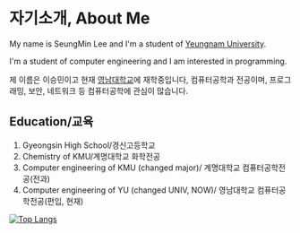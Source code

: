 <h1>자기소개, About Me</h1
<p>My name is SeungMin Lee and I'm a student of <a href="https://www.yu.ac.kr/">Yeungnam University</a>.</p>
<p>I'm a student of computer engineering and I am interested in programming.</p>
<p>제 이름은 이승민이고 현재 <a href="https://www.yu.ac.kr/">영남대학교</a>에 재학중입니다, 컴퓨터공학과 전공이며, 프로그래밍, 보안, 네트워크 등 컴퓨터공학에 관심이 많습니다.</p>
<h2>Education/교육</h2>
<ol>
 <li>Gyeongsin High School/경신고등학교</li>
 <li>Chemistry of KMU/계명대학교 화학전공</li>
 <li>Computer engineering of KMU (changed major)/ 계명대학교 컴퓨터공학전공(전과)</li>
 <li>Computer engineering of YU (changed UNIV, NOW)/ 영남대학교 컴퓨터공학전공(편입, 현재)</li>
</ol>

[![Top Langs](https://github-readme-stats.vercel.app/api/top-langs/?username=Seungminnni&theme=dark&layout=compact)](https://github.com/Seungminnni/github-readme-stats)

